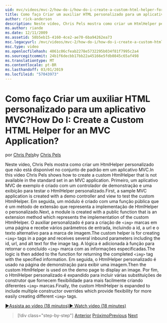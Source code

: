 ```yaml
---
uid: mvc/videos/mvc-2/how-do-i/how-do-i-create-a-custom-html-helper-for-an-mvc-application
title: Como faço Criar um auxiliar HTML personalizado para um aplicativo MVC? | Microsoft Docs
author: rick-anderson
description: Neste vídeo, Chris Pels mostra como criar um HtmlHelper personalizado que não está disponível no conjunto de padrão em um aplicativo MVC. Primeiro, um aplicativo MVC de exemplo...
ms.author: riande
ms.date: 12/11/2009
ms.assetid: 58b5eb15-4160-4ce2-ae70-6ba94262ea73
msc.legacyurl: /mvc/videos/mvc-2/how-do-i/how-do-i-create-a-custom-html-helper-for-an-mvc-application
msc.type: video
ms.openlocfilehash: 4061c06cfeab2278e5732295b034f81f7995c2a4
ms.sourcegitcommit: 24b1f6decbb17bb22a45166e5fdb0845c65af498
ms.translationtype: MT
ms.contentlocale: pt-BR
ms.lasthandoff: 03/01/2019
ms.locfileid: "57043973"
---
```

<a name="how-do-i-create-a-custom-html-helper-for-an-mvc-application"></a><span data-ttu-id="53bf4-105">Como faço Criar um auxiliar HTML personalizado para um aplicativo MVC?</span><span class="sxs-lookup"><span data-stu-id="53bf4-105">How Do I: Create a Custom HTML Helper for an MVC Application?</span></span>
====================
<span data-ttu-id="53bf4-106">por [Chris Pels](https://twitter.com/chrispels)</span><span class="sxs-lookup"><span data-stu-id="53bf4-106">by [Chris Pels](https://twitter.com/chrispels)</span></span>

<span data-ttu-id="53bf4-107">Neste vídeo, Chris Pels mostra como criar um HtmlHelper personalizado que não está disponível no conjunto de padrão em um aplicativo MVC.</span><span class="sxs-lookup"><span data-stu-id="53bf4-107">In this video Chris Pels shows how to create a custom HtmlHelper that is not available in the standard set in an MVC application.</span></span> <span data-ttu-id="53bf4-108">Primeiro, um aplicativo MVC de exemplo é criado com um controlador de demonstração e uma exibição para testar o HtmlHelper personalizado.</span><span class="sxs-lookup"><span data-stu-id="53bf4-108">First, a sample MVC application is created with a demo controller and view to test the custom HtmlHelper.</span></span> <span data-ttu-id="53bf4-109">Em seguida, um módulo é criado com uma função pública que é um método de extensão que representa a implementação de HtmlHelper o personalizado.</span><span class="sxs-lookup"><span data-stu-id="53bf4-109">Next, a module is created with a public function that is an extension method which represents the implementation of the custom HtmlHelper.</span></span> <span data-ttu-id="53bf4-110">O auxiliar personalizado é para a criação de `<img>` marcas em uma página e recebe vários parâmetros de entrada, incluindo a id, a url e o texto alternativo para a marca de imagem.</span><span class="sxs-lookup"><span data-stu-id="53bf4-110">The custom helper is for creating `<img>` tags in a page and receives several inbound parameters including the id, url, and alt text for the image tag.</span></span> <span data-ttu-id="53bf4-111">A lógica é adicionada à função para retornar o concluído `<img>` marca com as informações especificadas.</span><span class="sxs-lookup"><span data-stu-id="53bf4-111">The logic is then added to the function for returning the completed `<img>` tag with the specified information.</span></span> <span data-ttu-id="53bf4-112">Em seguida, o HtmlHelper personalizado é usado na página de demonstração para exibir uma imagem.</span><span class="sxs-lookup"><span data-stu-id="53bf4-112">Then the custom HtmlHelper is used on the demo page to display an image.</span></span> <span data-ttu-id="53bf4-113">Por fim, o HtmlHelper personalizado é expandido para incluir várias substituições de construtor que fornecem flexibilidade para mais facilmente criando diferentes `<img>` marcas.</span><span class="sxs-lookup"><span data-stu-id="53bf4-113">Finally, the custom HtmlHelper is expanded to include multiple constructor overrides which provide flexibility for more easily creating different `<img>` tags.</span></span>

[<span data-ttu-id="53bf4-114">&#9654;Assista ao vídeo (18 minutos)</span><span class="sxs-lookup"><span data-stu-id="53bf4-114">&#9654; Watch video (18 minutes)</span></span>](https://channel9.msdn.com/Blogs/ASP-NET-Site-Videos/how-do-i-create-a-custom-html-helper-for-an-mvc-application)

> [!div class="step-by-step"]
> <span data-ttu-id="53bf4-115">[Anterior](how-do-i-implement-view-models-to-manage-data-for-aspnet-mvc-views.md)
> [Próximo](how-do-i-work-with-model-binders-in-an-mvc-application.md)</span><span class="sxs-lookup"><span data-stu-id="53bf4-115">[Previous](how-do-i-implement-view-models-to-manage-data-for-aspnet-mvc-views.md)
[Next](how-do-i-work-with-model-binders-in-an-mvc-application.md)</span></span>
